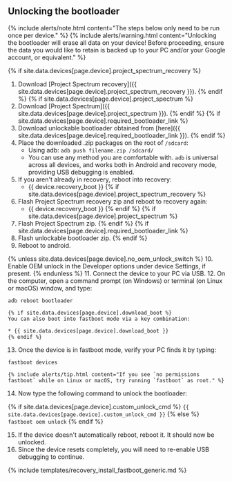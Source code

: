 ## Unlocking the bootloader

{% include alerts/note.html content="The steps below only need to be run once per device." %}
{% include alerts/warning.html content="Unlocking the bootloader will erase all data on your device!
Before proceeding, ensure the data you would like to retain is backed up to your PC and/or your Google account, or equivalent." %}

{% if site.data.devices[page.device].project_spectrum_recovery %}
1. Download [Project Spectrum recovery]({{ site.data.devices[page.device].project_spectrum_recovery }}).
{% endif %}
{% if site.data.devices[page.device].project_spectrum %}
2. Download [Project Spectrum]({{ site.data.devices[page.device].project_spectrum }}).
{% endif %}
{% if site.data.devices[page.device].required_bootloader_link %}
3. Download unlockable bootloader obtained from [here]({{ site.data.devices[page.device].required_bootloader_link }}).
{% endif %}
4. Place the downloaded .zip packages on the root of `/sdcard`:
    * Using adb: `adb push filename.zip /sdcard/`
    * You can use any method you are comfortable with. `adb` is universal across all devices, and works both in Android and recovery mode, providing
        USB debugging is enabled.
5. If you aren't already in recovery, reboot into recovery:
    * {{ device.recovery_boot }}
{% if site.data.devices[page.device].project_spectrum_recovery %}
6. Flash Project Spectrum recovery zip and reboot to recovery again:
    * {{ device.recovery_boot }}
{% endif %}
{% if site.data.devices[page.device].project_spectrum %}
7. Flash Project Spectrum zip.
{% endif %}
{% if site.data.devices[page.device].required_bootloader_link %}
8. Flash unlockable bootloader zip.
{% endif %}
9. Reboot to android.

{% unless site.data.devices[page.device].no_oem_unlock_switch %}
10. Enable OEM unlock in the Developer options under device Settings, if present.
{% endunless %}
11. Connect the device to your PC via USB.
12. On the computer, open a command prompt (on Windows) or terminal (on Linux or macOS) window, and type:
```
adb reboot bootloader
```
    {% if site.data.devices[page.device].download_boot %}
    You can also boot into fastboot mode via a key combination:

    * {{ site.data.devices[page.device].download_boot }}
    {% endif %}
13. Once the device is in fastboot mode, verify your PC finds it by typing:
```
fastboot devices
```
    {% include alerts/tip.html content="If you see `no permissions fastboot` while on Linux or macOS, try running `fastboot` as root." %}
14. Now type the following command to unlock the bootloader:

{% if site.data.devices[page.device].custom_unlock_cmd %}
    ```
{{ site.data.devices[page.device].custom_unlock_cmd }}
    ```
{% else %}
    ```
fastboot oem unlock
    ```
{% endif %}

15. If the device doesn't automatically reboot, reboot it. It should now be unlocked.
16. Since the device resets completely, you will need to re-enable USB debugging to continue.

{% include templates/recovery_install_fastboot_generic.md %}
